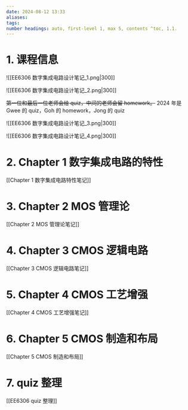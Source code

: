 ```yaml
---
date: 2024-08-12 13:33
aliases: 
tags: 
number headings: auto, first-level 1, max 5, contents ^toc, 1.1.
---
```

# 1. 课程信息

![[EE6306 数字集成电路设计笔记_1.png|300]]

![[EE6306 数字集成电路设计笔记_2.png|300]]

~~第一位和最后一位老师会给 quiz，中间的老师会留 homework。~~
2024 年是 Gwee 的 quiz，Goh 的 homework，Jong 的 quiz

![[EE6306 数字集成电路设计笔记_3.png|300]]

![[EE6306 数字集成电路设计笔记_4.png|300]]

# 2. Chapter 1 数字集成电路的特性

[[Chapter 1 数字集成电路特性笔记]]

# 3. Chapter 2 MOS 管理论

[[Chapter 2 MOS 管理论笔记]]

# 4. Chapter 3 CMOS 逻辑电路

[[Chapter 3 CMOS 逻辑电路笔记]]

# 5. Chapter 4 CMOS 工艺增强

[[Chapter 4 CMOS 工艺增强笔记]]

# 6. Chapter 5 CMOS 制造和布局

[[Chapter 5 CMOS 制造和布局]]

# 7. quiz 整理

[[EE6306 quiz 整理]]
